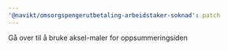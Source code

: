 ```yaml
---
'@navikt/omsorgspengerutbetaling-arbeidstaker-soknad': patch
---
```


Gå over til å bruke aksel-maler for oppsummeringsiden
